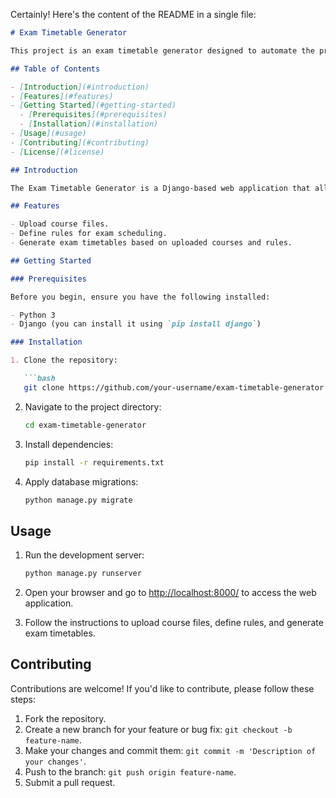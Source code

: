 Certainly! Here's the content of the README in a single file:

```markdown
# Exam Timetable Generator

This project is an exam timetable generator designed to automate the process of creating and managing exam schedules.

## Table of Contents

- [Introduction](#introduction)
- [Features](#features)
- [Getting Started](#getting-started)
  - [Prerequisites](#prerequisites)
  - [Installation](#installation)
- [Usage](#usage)
- [Contributing](#contributing)
- [License](#license)

## Introduction

The Exam Timetable Generator is a Django-based web application that allows users to upload course files, specify rules, and generate exam timetables automatically.

## Features

- Upload course files.
- Define rules for exam scheduling.
- Generate exam timetables based on uploaded courses and rules.

## Getting Started

### Prerequisites

Before you begin, ensure you have the following installed:

- Python 3
- Django (you can install it using `pip install django`)

### Installation

1. Clone the repository:

   ```bash
   git clone https://github.com/your-username/exam-timetable-generator.git
   ```

2. Navigate to the project directory:

   ```bash
   cd exam-timetable-generator
   ```

3. Install dependencies:

   ```bash
   pip install -r requirements.txt
   ```

4. Apply database migrations:

   ```bash
   python manage.py migrate
   ```

## Usage

1. Run the development server:

   ```bash
   python manage.py runserver
   ```

2. Open your browser and go to [http://localhost:8000/](http://localhost:8000/) to access the web application.

3. Follow the instructions to upload course files, define rules, and generate exam timetables.

## Contributing

Contributions are welcome! If you'd like to contribute, please follow these steps:

1. Fork the repository.
2. Create a new branch for your feature or bug fix: `git checkout -b feature-name`.
3. Make your changes and commit them: `git commit -m 'Description of your changes'`.
4. Push to the branch: `git push origin feature-name`.
5. Submit a pull request.
